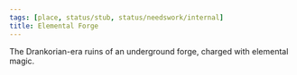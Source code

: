 ```yaml
---
tags: [place, status/stub, status/needswork/internal]
title: Elemental Forge
---
```


The Drankorian-era ruins of an underground forge, charged with elemental magic. 